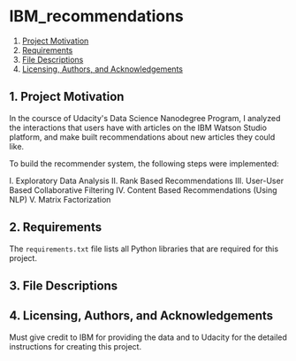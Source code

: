 # IBM_recommendations

1. [Project Motivation](#motivation)
2. [Requirements](#requirements)
3. [File Descriptions](#files)
4. [Licensing, Authors, and Acknowledgements](#licensing)

## 1. Project Motivation<a name="motivation"></a>
In the coursce of Udacity's Data Science Nanodegree Program, I analyzed the interactions that users have with articles on the IBM Watson Studio platform, and make built recommendations about new articles they could like. 

To build the recommender system, the following steps were implemented:

I. Exploratory Data Analysis
II. Rank Based Recommendations
III. User-User Based Collaborative Filtering
IV. Content Based Recommendations (Using NLP)
V. Matrix Factorization


## 2. Requirements <a name="requirements"></a>

The `requirements.txt` file lists all Python libraries that are required for this project.

## 3. File Descriptions<a name="files"></a>


## 4. Licensing, Authors, and Acknowledgements <a name="licensing"></a>

Must give credit to IBM for providing the data and to Udacity for the detailed instructions for creating this project.

